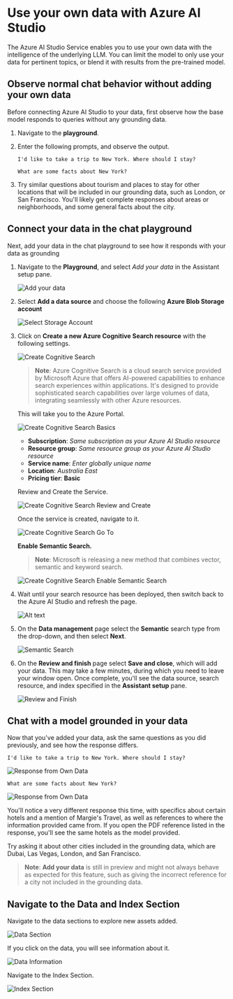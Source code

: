 # Use your own data with Azure AI Studio

The Azure AI Studio Service enables you to use your own data with the intelligence of the underlying LLM. You can limit the model to only use your data for pertinent topics, or blend it with results from the pre-trained model.


## Observe normal chat behavior without adding your own data

Before connecting Azure AI Studio to your data, first observe how the base model responds to queries without any grounding data.

1. Navigate to the **playground**.
1. Enter the following prompts, and observe the output.

    ```code
    I'd like to take a trip to New York. Where should I stay?
    ```

    ```code
    What are some facts about New York?
    ```

1. Try similar questions about tourism and places to stay for other locations that will be included in our grounding data, such as London, or San Francisco. You'll likely get complete responses about areas or neighborhoods, and some general facts about the city.

## Connect your data in the chat playground

Next, add your data in the chat playground to see how it responds with your data as grounding

1. Navigate to the **Playground**, and select *Add your data* in the Assistant setup pane.

    ![Add your data](../media/ai-studio-owndata-add.png)

1. Select **Add a data source** and choose the following **Azure Blob Storage account**
   
    ![Select Storage Account](../media/ai-studio-own-data-storage.png)

1. Click on  **Create a new Azure Cognitive Search resource** with the following settings. 

    ![Create Cognitive Search](../media/ai-studio-create-cognitive-search.png)


    > **Note**: Azure Cognitive Search is a cloud search service provided by Microsoft Azure that offers AI-powered capabilities to enhance search experiences within applications. It's designed to provide sophisticated search capabilities over large volumes of data, integrating seamlessly with other Azure resources.


    This will take you to the Azure Portal.


    ![Create Cognitive Search Basics](../media/ai-studio-create-cognitive-search-basics.png)

    - **Subscription**: *Same subscription as your Azure AI Studio resource*
    - **Resource group**: *Same resource group as your Azure AI Studio resource*
    - **Service name**: *Enter globally unique name*
    - **Location**: *Australia East*
    - **Pricing tier**: **Basic**


    Review and Create the Service.

    ![Create Cognitive Search Review and Create](../media/ai-studio-create-cognitive-search-reviewcreate.png)



    Once the service is created, navigate to it.


    ![Create Cognitive Search Go To](../media/ai-studio-create-cognitive-search-goto.png)



    **Enable Semantic Search.**

    > **Note**: Microsoft is releasing a new method that combines vector, semantic and keyword search.


    ![Create Cognitive Search Enable Semantic Search](../media/ai-studio-create-cognitive-search-enablesemantic.png)



1. Wait until your search resource has been deployed, then switch back to the Azure AI Studio and refresh the page.

    ![Alt text](../media/ai-studio-owndata-add-configure.png)


1. On the **Data management** page select the **Semantic** search type from the drop-down, and then select **Next**.

    ![Semantic Search](../media/ai-studio-owndata-add-semantic.png)

1.  On the **Review and finish** page select **Save and close**, which will add your data. This may take a few minutes, during which you need to leave your window open. Once complete, you'll see the data source, search resource, and index specified in the **Assistant setup** pane.

    ![Review and Finish](../media/ai-studio-owndata-add-saveandclose.png)


## Chat with a model grounded in your data

Now that you've added your data, ask the same questions as you did previously, and see how the response differs.

```
I'd like to take a trip to New York. Where should I stay?
```

![Response from Own Data](../media/ai-studio-own-data-NY-question.png)


```
What are some facts about New York?
```
![Response from Own Data](../media/ai-studio-own-data-NY-question2.png)


You'll notice a very different response this time, with specifics about certain hotels and a mention of Margie's Travel, as well as references to where the information provided came from. If you open the PDF reference listed in the response, you'll see the same hotels as the model provided.

Try asking it about other cities included in the grounding data, which are Dubai, Las Vegas, London, and San Francisco.

> **Note**: **Add your data** is still in preview and might not always behave as expected for this feature, such as giving the incorrect reference for a city not included in the grounding data.



## Navigate to the Data and Index Section
Navigate to the data sections to explore new assets added.

![Data Section](../media/ai-studio-data-section.png)

If you click on the data, you will see information about it.


![Data Information](../media/ai-studio-data-section-index.png)


Navigate to the Index Section.


![Index Section](../media/ai-studio-indexes.png)

